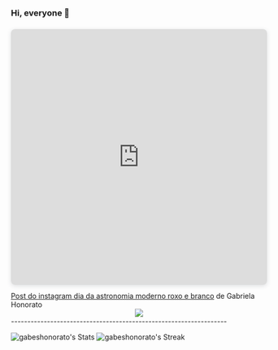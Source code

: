 ### Hi, everyone 👋
<div style="position: relative; width: 100%; height: 0; padding-top: 100.0000%;
 padding-bottom: 0; box-shadow: 0 2px 8px 0 rgba(63,69,81,0.16); margin-top: 1.6em; margin-bottom: 0.9em; overflow: hidden;
 border-radius: 8px; will-change: transform;">
  <iframe loading="lazy" style="position: absolute; width: 100%; height: 100%; top: 0; left: 0; border: none; padding: 0;margin: 0;"
    src="https:&#x2F;&#x2F;www.canva.com&#x2F;design&#x2F;DAFfi6pEg2I&#x2F;view?embed" allowfullscreen="allowfullscreen" allow="fullscreen">
  </iframe>
</div>
<a href="https:&#x2F;&#x2F;www.canva.com&#x2F;design&#x2F;DAFfi6pEg2I&#x2F;view?utm_content=DAFfi6pEg2I&amp;utm_campaign=designshare&amp;utm_medium=embeds&amp;utm_source=link" target="_blank" rel="noopener">Post do instagram dia da astronomia moderno roxo e branco</a> de Gabriela Honorato






<div align="center">
<img src="https://komarev.com/ghpvc/?username=gabeshonorato&&style=flat-square" align="center" />
</div>
------------------------------------------------------------------



![gabeshonorato's Stats](https://github-readme-stats.vercel.app/api?username=gabeshonorato&theme=tokyonight&show_icons=true&hide_border=true&count_private=true)
![gabeshonorato's Streak](https://github-readme-streak-stats.herokuapp.com/?user=gabeshonorato&theme=tokyonight&hide_border=true)

<!--
**gabeshonorato/gabeshonorato** is a ✨ _special_ ✨ repository because its `README.md` (this file) appears on your GitHub profile.

Here are some ideas to get you started:

- 🔭 I’m currently working on ...
- 🌱 I’m currently learning ...
- 👯 I’m looking to collaborate on ...
- 🤔 I’m looking for help with ...
- 💬 Ask me about ...
- 📫 How to reach me: ...
- 😄 Pronouns: ...
- ⚡ Fun fact: ...
-->
